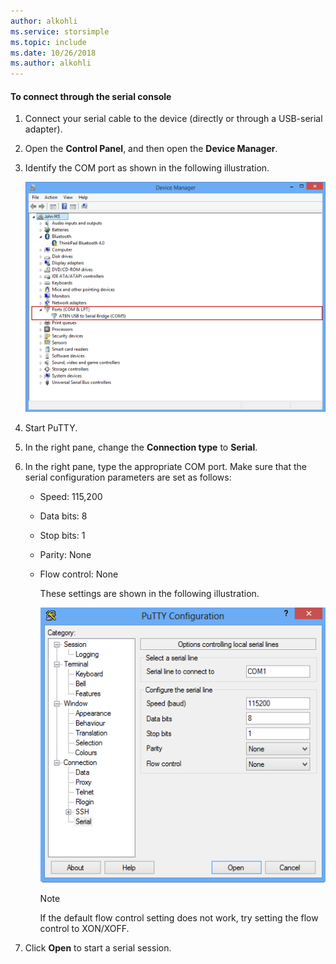 ```yaml
---
author: alkohli
ms.service: storsimple
ms.topic: include
ms.date: 10/26/2018
ms.author: alkohli
---
```


#### To connect through the serial console
1. Connect your serial cable to the device (directly or through a USB-serial adapter).
2. Open the **Control Panel**, and then open the **Device Manager**.
3. Identify the COM port as shown in the following illustration.
   
     ![Connecting through serial console](./media/storsimple-use-putty/HCS_ConnectingDeviceS-include.png)
4. Start PuTTY. 
5. In the right pane, change the **Connection type** to **Serial**.
6. In the right pane, type the appropriate COM port. Make sure that the serial configuration parameters are set as follows:
   
   * Speed: 115,200
   * Data bits: 8
   * Stop bits: 1
   * Parity: None
   * Flow control: None
     
     These settings are shown in the following illustration.
     
     ![PuTTY settings](./media/storsimple-use-putty/HCS_PuttyConfig-include.png) 
     
     > [!NOTE]
     > If the default flow control setting does not work, try setting the flow control to XON/XOFF.
     > 
     > 
7. Click **Open** to start a serial session.

